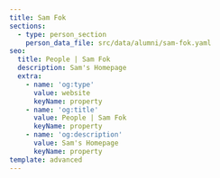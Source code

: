 ```yaml
---
title: Sam Fok
sections:
  - type: person_section
    person_data_file: src/data/alumni/sam-fok.yaml
seo:
  title: People | Sam Fok
  description: Sam's Homepage
  extra:
    - name: 'og:type'
      value: website
      keyName: property
    - name: 'og:title'
      value: People | Sam Fok
      keyName: property
    - name: 'og:description'
      value: Sam's Homepage
      keyName: property
template: advanced
---
```


